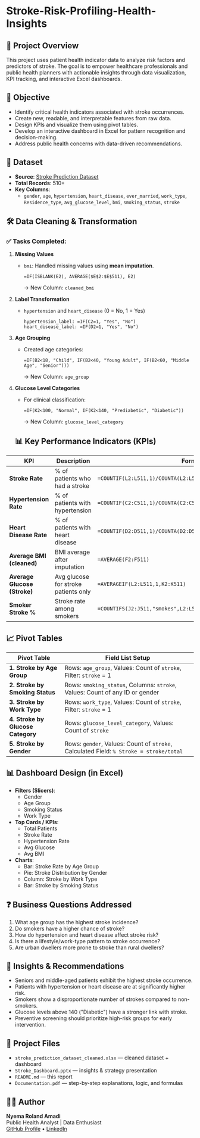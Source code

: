# Stroke-Risk-Profiling-Health-Insights

## 📁 Project Overview
This project uses patient health indicator data to analyze risk factors and predictors of stroke. The goal is to empower healthcare professionals and public health planners with actionable insights through data visualization, KPI tracking, and interactive Excel dashboards.

## 🎯 Objective
- Identify critical health indicators associated with stroke occurrences.
- Create new, readable, and interpretable features from raw data.
- Design KPIs and visualize them using pivot tables.
- Develop an interactive dashboard in Excel for pattern recognition and decision-making.
- Address public health concerns with data-driven recommendations.

## 🧾 Dataset

- **Source**: [Stroke Prediction Dataset](#)  
- **Total Records**: 510+
- **Key Columns**:  
  - `gender`, `age`, `hypertension`, `heart_disease`, `ever_married`, `work_type`, `Residence_type`, `avg_glucose_level`, `bmi`, `smoking_status`, `stroke`

 ## 🛠️ Data Cleaning & Transformation

### ✅ Tasks Completed:

1. **Missing Values**  
   - `bmi`: Handled missing values using **mean imputation**.
     ```excel
     =IF(ISBLANK(E2), AVERAGE($E$2:$E$511), E2)
     ```
     → New Column: `cleaned_bmi`

2. **Label Transformation**
   - `hypertension` and `heart_disease` (0 = No, 1 = Yes)
     ```excel
     hypertension_label: =IF(C2=1, "Yes", "No")
     heart_disease_label: =IF(D2=1, "Yes", "No")
     ```

3. **Age Grouping**
   - Created age categories:
     ```excel
     =IF(B2<18, "Child", IF(B2<40, "Young Adult", IF(B2<60, "Middle Age", "Senior")))
     ```
     → New Column: `age_group`

4. **Glucose Level Categories**
   - For clinical classification:
     ```excel
     =IF(K2<100, "Normal", IF(K2<140, "Prediabetic", "Diabetic"))
     ```
     → New Column: `glucose_level_category`

   ## 📊 Key Performance Indicators (KPIs)

| KPI | Description | Formula |
|-----|-------------|---------|
| **Stroke Rate** | % of patients who had a stroke | `=COUNTIF(L2:L511,1)/COUNTA(L2:L511)` |
| **Hypertension Rate** | % of patients with hypertension | `=COUNTIF(C2:C511,1)/COUNTA(C2:C511)` |
| **Heart Disease Rate** | % of patients with heart disease | `=COUNTIF(D2:D511,1)/COUNTA(D2:D511)` |
| **Average BMI (cleaned)** | BMI average after imputation | `=AVERAGE(F2:F511)` |
| **Average Glucose (Stroke)** | Avg glucose for stroke patients only | `=AVERAGEIF(L2:L511,1,K2:K511)` |
| **Smoker Stroke %** | Stroke rate among smokers | `=COUNTIFS(J2:J511,"smokes",L2:L511,1)/COUNTIF(J2:J511,"smokes")` |

## 📈 Pivot Tables

| Pivot Table | Field List Setup |
|-------------|------------------|
| **1. Stroke by Age Group** | Rows: `age_group`, Values: Count of `stroke`, Filter: `stroke` = 1 |
| **2. Stroke by Smoking Status** | Rows: `smoking_status`, Columns: `stroke`, Values: Count of any ID or gender |
| **3. Stroke by Work Type** | Rows: `work_type`, Values: Count of `stroke`, Filter: `stroke` = 1 |
| **4. Stroke by Glucose Category** | Rows: `glucose_level_category`, Values: Count of `stroke` |
| **5. Stroke by Gender** | Rows: `gender`, Values: Count of `stroke`, Calculated Field: `% Stroke = stroke/total` |

## 📊 Dashboard Design (in Excel)

- **Filters (Slicers)**:
  - Gender
  - Age Group
  - Smoking Status
  - Work Type
- **Top Cards / KPIs**:
  - Total Patients
  - Stroke Rate
  - Hypertension Rate
  - Avg Glucose
  - Avg BMI
- **Charts**:
  - Bar: Stroke Rate by Age Group
  - Pie: Stroke Distribution by Gender
  - Column: Stroke by Work Type
  - Bar: Stroke by Smoking Status

 ## ❓ Business Questions Addressed

1. What age group has the highest stroke incidence?
2. Do smokers have a higher chance of stroke?
3. How do hypertension and heart disease affect stroke risk?
4. Is there a lifestyle/work-type pattern to stroke occurrence?
5. Are urban dwellers more prone to stroke than rural dwellers?

## 🧠 Insights & Recommendations

- Seniors and middle-aged patients exhibit the highest stroke occurrence.
- Patients with hypertension or heart disease are at significantly higher risk.
- Smokers show a disproportionate number of strokes compared to non-smokers.
- Glucose levels above 140 ("Diabetic") have a stronger link with stroke.
- Preventive screening should prioritize high-risk groups for early intervention.

## 📂 Project Files

- `stroke_prediction_dataset_cleaned.xlsx` — cleaned dataset + dashboard
- `Stroke_Dashboard.pptx` — insights & strategy presentation
- `README.md` — this report
- `Documentation.pdf` — step-by-step explanations, logic, and formulas
## 🧑‍💻 Author

**Nyema Roland Amadi**  
Public Health Analyst | Data Enthusiast  
[GitHub Profile](https://github.com/Nyemaechile) • [LinkedIn](www.linkedin.com/in/nyema-amadi-827417242)

